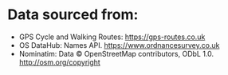 # Data sourced from:

-   GPS Cycle and Walking Routes: https://gps-routes.co.uk
-   OS DataHub: Names API. https://www.ordnancesurvey.co.uk
-   Nominatim: Data © OpenStreetMap contributors, ODbL 1.0. http://osm.org/copyright
